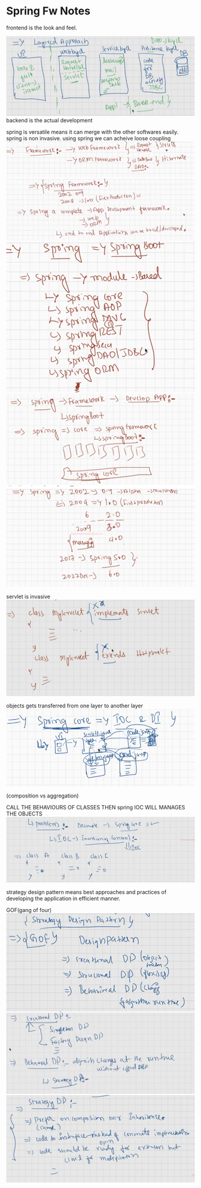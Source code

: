 # Spring Fw Notes
frontend is the look and feel.

![alt text](image-1.png)
backend is the actual development


spring is versatile means it can merge with the other softwares easily.
spring is non invasive.
using spring we can acheive loose coupling
![alt text](image-3.png)
![alt text](image-4.png)
![alt text](image-5.png)
![alt text](image-6.png)
![alt text](image-7.png)



servlet is invasive
![alt text](image-2.png)


objects gets transferred from one layer to another layer
![alt text](image-8.png)

(composition vs aggregation)


CALL THE BEHAVIOURS OF CLASSES THEN spring IOC WILL MANAGES THE OBJECTS
![alt text](image-9.png)

strategy design pattern means best approaches and practices of developing the application in efficient manner.

GOF(gang of four)
![alt text](image-10.png)
![alt text](image-11.png)
![alt text](image-12.png)


